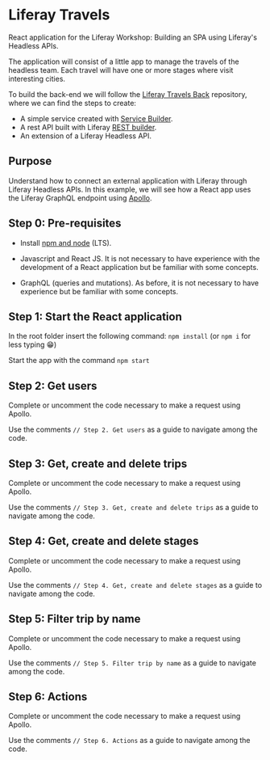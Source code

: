 # Liferay Travels

React application for the Liferay Workshop: Building an SPA using Liferay's Headless APIs.

The application will consist of a little app to manage the travels of the headless team. Each travel will have one or more stages where visit interesting cities.

To build the back-end we will follow the [Liferay Travels Back](https://github.com/javierdearcos/Liferay-Travels-Back) repository, where we can find the steps to create:
* A simple service created with [Service Builder](https://help.liferay.com/hc/es/articles/360033253091-What-is-Service-Builder-).
* A rest API built with Liferay [REST builder](https://help.liferay.com/hc/es/articles/360036343312-REST-Builder).
* An extension of a Liferay Headless API.

## Purpose
Understand how to connect an external application with Liferay through Liferay Headless APIs. In this example, we will see how a React app uses the Liferay GraphQL endpoint using [Apollo](https://www.apollographql.com/).

## Step 0: Pre-requisites

* Install [npm and node](https://www.npmjs.com/get-npm) (LTS).

* Javascript and React JS. It is not necessary to have experience with the development of a React application but be familiar with some concepts.

* GraphQL (queries and mutations). As before, it is not necessary to have experience but be familiar with some concepts.

## Step 1: Start the React application

In the root folder insert the following command: `npm install` (or `npm i` for less typing 😁)

Start the app with the command `npm start`

## Step 2: Get users

Complete or uncomment the code necessary to make a request using Apollo.

Use the comments `// Step 2. Get users` as a guide to navigate among the code.

## Step 3: Get, create and delete trips

Complete or uncomment the code necessary to make a request using Apollo.

Use the comments `// Step 3. Get, create and delete trips` as a guide to navigate among the code.

## Step 4: Get, create and delete stages

Complete or uncomment the code necessary to make a request using Apollo.

Use the comments `// Step 4. Get, create and delete stages` as a guide to navigate among the code.

## Step 5: Filter trip by name

Complete or uncomment the code necessary to make a request using Apollo.

Use the comments `// Step 5. Filter trip by name` as a guide to navigate among the code.

## Step 6: Actions
Complete or uncomment the code necessary to make a request using Apollo.

Use the comments `// Step 6. Actions` as a guide to navigate among the code.
